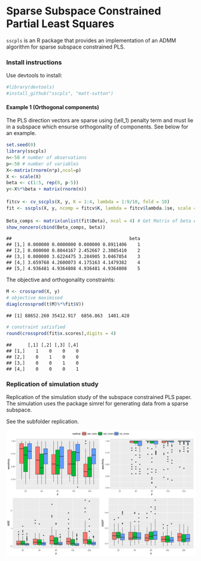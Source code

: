 
Sparse Subspace Constrained Partial Least Squares
=================================================

`sscpls` is an R package that provides an implementation of an ADMM algorithm for sparse subspace constrained PLS.

### Install instructions

Use devtools to install:

``` r
#library(devtools)
#install_github("sscpls", "matt-sutton")
```

#### Example 1 (Orthogonal components)

The PLS direction vectors are sparse using \(\ell_1\) penalty term and must lie in a subspace which ensurse orthogonality of components. See below for an example.

``` r
set.seed(0)
library(sscpls)
n<-50 # number of observations
p<-50 # number of variables
X<-matrix(rnorm(n*p),ncol=p)
X <- scale(X)
beta <- c(1:5, rep(0, p-5))
y<-X%*%beta + matrix(rnorm(n))

fitcv <- cv_sscpls(X, y, K = 1:4, lambda = 1:9/10, fold = 10)
fit <- sscpls(X, y, ncomp = fitcv$K, lambda = fitcv$lambda.1se, scale = F)

Beta_comps <- matrix(unlist(fit$Beta), ncol = 4) # Get Matrix of beta estimates at each component
show_nonzero(cbind(Beta_comps, beta))
```

    ##                                            beta
    ## [1,] 0.000000 0.0000000 0.000000 0.8911406    1
    ## [2,] 0.000000 0.8044167 2.452667 2.3085410    2
    ## [3,] 0.000000 3.6224475 3.284905 3.0467054    3
    ## [4,] 3.659768 4.2600073 4.175163 4.1479382    4
    ## [5,] 4.936481 4.9364808 4.936481 4.9364808    5

The objective and orthogonality constraints:

``` r
M <- crossprod(X, y)
# objective maximised
diag(crossprod(t(M)%*%fit$V)) 
```

    ## [1] 88652.260 35412.917  6856.863  1401.428

``` r
# constraint satisfied
round(crossprod(fit$x.scores),digits = 4)  
```

    ##      [,1] [,2] [,3] [,4]
    ## [1,]    1    0    0    0
    ## [2,]    0    1    0    0
    ## [3,]    0    0    1    0
    ## [4,]    0    0    0    1

### Replication of simulation study

Replication of the simulation study of the subspace constrained PLS paper. The simulation uses the package simrel for generating data from a sparse subspace.

See the subfolder replication.

![](replication/results/figure.png)<!-- -->
